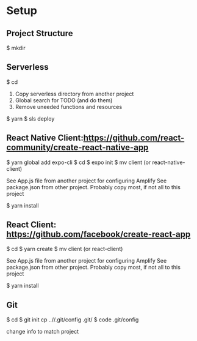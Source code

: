 # Setup
## Project Structure
$ mkdir <project-name>

## Serverless
$ cd <project-name>
1) Copy serverless directory from another project
2) Global search for TODO (and do them)
3) Remove uneeded functions and resources

$ yarn
$ sls deploy

## React Native Client:https://github.com/react-community/create-react-native-app
$ yarn global add expo-cli
$ cd <project-name>
$ expo init <project-name>
$ mv <project-name> client (or react-native-client)

See App.js file from another project for configuring Amplify
See package.json from other project. Probably copy most, if not all to this project

$ yarn install

## React Client: https://github.com/facebook/create-react-app
$ cd <project-name>
$ yarn create <project-name>
$ mv <project-name> client (or react-client)

See App.js file from another project for configuring Amplify
See package.json from other project. Probably copy most, if not all to this project

$ yarn install

## Git
$ cd <project-name>
$ git init
cp ../<other-project>/.git/config .git/
$ code .git/config

change info to match project